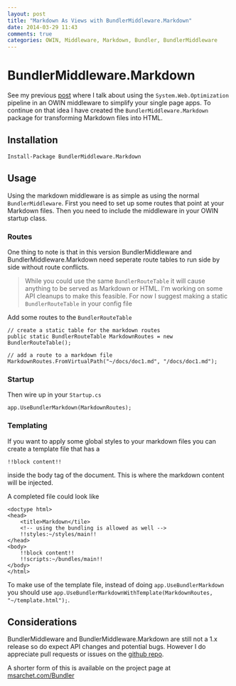 ```yaml
---
layout: post
title: "Markdown As Views with BundlerMiddleware.Markdown"
date: 2014-03-29 11:43
comments: true
categories: OWIN, Middleware, Markdown, Bundler, BundlerMiddleware
---
```


# BundlerMiddleware.Markdown

See my previous [post](http://msarchet.com/using-the-asp-dot-net-bundling-pipeline-with-owin/) where I talk about using the `System.Web.Optimization` pipeline in an OWIN middleware to simplify your single page apps. To continue on that idea I have created the `BundlerMiddleware.Markdown` package for transforming Markdown files into HTML.

## Installation

`Install-Package BundlerMiddleware.Markdown`

## Usage

Using the markdown middleware is as simple as using the normal `BundlerMiddleware`. First you need to set up some routes that point at your Markdown files. Then you need to include the middleware in your OWIN startup class.

### Routes

One thing to note is that in this version BundlerMiddleware and BundlerMiddleware.Markdown need seperate route tables to run side by side without route conflicts.

> While you could use the same `BundlerRouteTable` it will cause anything to be served as Markdown or HTML. I'm working on some API cleanups to make this feasible. For now I suggest making a static `BundlerRouteTable` in your config file

Add some routes to the `BundlerRouteTable`

	// create a static table for the markdown routes
    public static BundlerRouteTable MarkdownRoutes = new BundlerRouteTable();

    // add a route to a markdown file
    MarkdownRoutes.FromVirtualPath("~/docs/doc1.md", "/docs/doc1.md");

### Startup

Then wire up in your `Startup.cs`

	app.UseBundlerMarkdown(MarkdownRoutes);

### Templating

If you want to apply some global styles to your markdown files you can create a template file that has a

    !!block content!!

inside the body tag of the document. This is where the markdown content will be injected.

A completed file could look like

    <doctype html>
    <head>
	    <title>Markdown</tile>
	    <!-- using the bundling is allowed as well -->
	    !!styles:~/styles/main!!
    </head>
    <body>
		!!block content!!
		!!scripts:~/bundles/main!!
    </body>
    </html>

To make use of the template file, instead of doing `app.UseBundlerMarkdown` you should use `app.UseBundlerMarkdownWithTemplate(MarkdownRoutes, "~/template.html");`.

## Considerations

BundlerMiddleware and BundlerMiddleware.Markdown are still not a 1.x release so do expect API changes and potential bugs. However I do appreciate pull requests or issues on the [github repo](http://github.com/msarchet/bundler).

A shorter form of this is available on the project page at [msarchet.com/Bundler](msarchet.com/Bundler)
